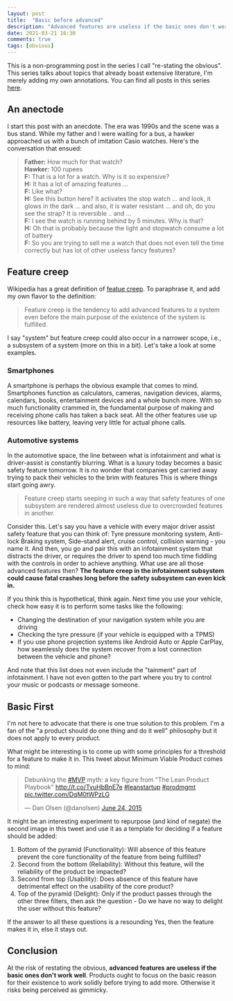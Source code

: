 ```yaml
---
layout: post
title:  "Basic before advanced"
description: "Advanced features are useless if the basic ones don't work well"
date: 2021-03-21 16:30
comments: true
tags: [obvious]
---
```


This is a non-programming post in the series I call "re-stating the obvious". This series talks about topics that already boast extensive literature, I'm merely adding my own annotations. You can find all posts in this series [here](/blog/tags/obvious).

## An anectode

I start this post with an anecdote. The era was 1990s and the scene was a bus stand. While my father and I were waiting for a bus, a hawker approached us with a bunch of imitation Casio watches. Here's the conversation that ensued:
>**Father:** How much for that watch?
><br>
>**Hawker:** 100 rupees
><br>
>**F:** That is a lot for a watch. Why is it so expensive?
><br>
>**H:** It has a lot of amazing features ...
><br>
>**F:** Like what?
><br>
>**H:** See this button here? It activates the stop watch ... and look, it glows in the dark ... and also, it is water resistant ... and oh, do you see the strap? It is reversible .. and ...
><br>
>**F:** I see the watch is running behind by 5 minutes. Why is that?
><br>
>**H:** Oh that is probably because the light and stopwatch consume a lot of battery
><br>
>**F:** So you are trying to sell me a watch that does not even tell the time correctly but has lot of other useless fancy features?

## Feature creep

Wikipedia has a great definition of [featue creep](https://en.wikipedia.org/wiki/Feature_creep). To paraphrase it, and add my own flavor to the definition:
> Feature creep is the tendency to add advanced features to a system even before the main purpose of the existence of the system is fulfilled.

I say "system" but feature creep could also occur in a narrower scope, i.e., a subsystem of a system (more on this in a bit). Let's take a look at some examples.

### Smartphones

A smartphone is perhaps the obvious example that comes to mind. Smartphones function as calculators, cameras, navigation devices, alarms, calendars, books, entertainment devices and a whole bunch more. With so much functionality crammed in, the fundamental purpose of making and receiving phone calls has taken a back seat. All the other features use up resources like battery, leaving very little for actual phone calls.

### Automotive systems

In the automotive space, the line between what is infotainment and what is driver-assist is constantly blurring. What is a luxury today becomes a basic safety feature tomorrow. It is no wonder that companies get carried away trying to pack their vehicles to the brim with features This is where things start going awry. 

> Feature creep starts seeping in such a way that safety features of one subsystem are rendered almost useless due to overcrowded features in another.

Consider this. Let's say you have a vehicle with every major driver assist safety feature that you can think of: Tyre pressure monitoring system, Anti-lock Braking system, Side-stand alert, cruise control, collision warning - you name it. And then, you go and pair this with an infotainment system that distracts the driver, or requires the driver to spend too much time fiddling with the controls in order to achieve anything. What use are all those advanced features then? **The feature creep in the infotainment subsystem could cause fatal crashes long before the safety subsystem can even kick in.**

If you think this is hypothetical, think again. Next time you use your vehicle, check how easy it is to perform some tasks like the following:

  - Changing the destination of your navigation system while you are driving
  - Checking the tyre pressure (if your vehicle is equipped with a TPMS)
  - If you use phone projection systems like Android Auto or Apple CarPlay, how seamlessly does the system recover from a lost connection between the vehicle and phone?

And note that this list does not even include the "tainment" part of infotainment. I have not even gotten to the part where you try to control your music or podcasts or message someone.

## Basic First

I'm not here to advocate that there is one true solution to this problem. I'm a fan of the "a product should do one thing and do it well" philosophy but it does not apply to every product.

What might be interesting is to come up with some principles for a threshold for a feature to make it in. This tweet about Minimum Viable Product comes to mind:

<blockquote class="twitter-tweet"><p lang="en" dir="ltr">Debunking the <a href="https://twitter.com/hashtag/MVP?src=hash&amp;ref_src=twsrc%5Etfw">#MVP</a> myth: a key figure from &quot;The Lean Product Playbook&quot; <a href="http://t.co/TvuHbBnE7e">http://t.co/TvuHbBnE7e</a> <a href="https://twitter.com/hashtag/leanstartup?src=hash&amp;ref_src=twsrc%5Etfw">#leanstartup</a> <a href="https://twitter.com/hashtag/prodmgmt?src=hash&amp;ref_src=twsrc%5Etfw">#prodmgmt</a> <a href="http://t.co/DqM0tWPzLG">pic.twitter.com/DqM0tWPzLG</a></p>&mdash; Dan Olsen (@danolsen) <a href="https://twitter.com/danolsen/status/613581087617384449?ref_src=twsrc%5Etfw">June 24, 2015</a></blockquote> <script async src="https://platform.twitter.com/widgets.js" charset="utf-8"></script>

It might be an interesting experiment to repurpose (and kind of negate) the second image in this tweet and use it as a template for deciding if a feature should be added:

  1. Bottom of the pyramid (Functionality): Will absence of this feature prevent the core functionality of the feature from being fulfilled?
  2. Second from the bottom (Reliability): Without this feature, will the reliability of the product be impacted?
  3. Second from top (Usability): Does absence of this feature have detrimental effect on the usability of the core product?
  4. Top of the pyramid (Delight): Only if the product passes through the other three filters, then ask the question - Do we have no way to delight the user without this feature?

If the answer to all these questions is a resounding Yes, then the feature makes it in, else it stays out.

## Conclusion

At the risk of restating the obvious, **advanced features are useless if the basic ones don't work well**. Products ought to focus on the basic reason for their existence to work solidly before trying to add more. Otherwise it risks being perceived as gimmicky.